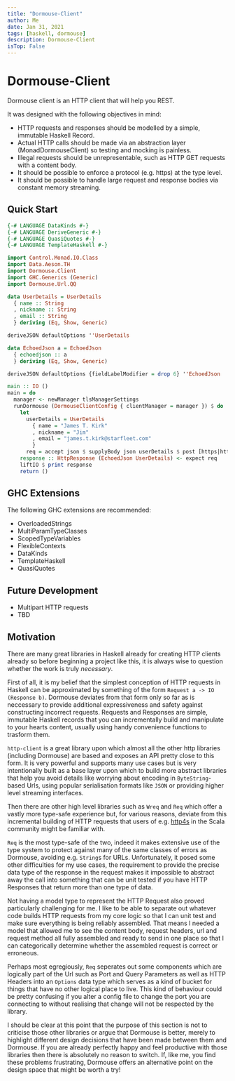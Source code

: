```yaml
---
title: "Dormouse-Client"
author: Me
date: Jan 31, 2021
tags: [haskell, dormouse]
description: Dormouse-Client
isTop: False
---
```


# Dormouse-Client

Dormouse client is an HTTP client that will help you REST.

It was designed with the following objectives in mind:

- HTTP requests and responses should be modelled by a simple, immutable Haskell Record.
- Actual HTTP calls should be made via an abstraction layer (MonadDormouseClient) so testing and mocking is painless.
- Illegal requests should be unrepresentable, such as HTTP GET requests with a content body.
- It should be possible to enforce a protocol (e.g. https) at the type level.
- It should be possible to handle large request and response bodies via constant memory streaming.

## Quick Start 

```haskell
{-# LANGUAGE DataKinds #-}
{-# LANGUAGE DeriveGeneric #-}
{-# LANGUAGE QuasiQuotes #-}
{-# LANGUAGE TemplateHaskell #-}

import Control.Monad.IO.Class
import Data.Aeson.TH 
import Dormouse.Client
import GHC.Generics (Generic)
import Dormouse.Url.QQ

data UserDetails = UserDetails 
  { name :: String
  , nickname :: String
  , email :: String
  } deriving (Eq, Show, Generic)

deriveJSON defaultOptions ''UserDetails

data EchoedJson a = EchoedJson 
  { echoedjson :: a
  } deriving (Eq, Show, Generic)

deriveJSON defaultOptions {fieldLabelModifier = drop 6} ''EchoedJson

main :: IO ()
main = do
  manager <- newManager tlsManagerSettings
  runDormouse (DormouseClientConfig { clientManager = manager }) $ do
    let 
      userDetails = UserDetails 
        { name = "James T. Kirk"
        , nickname = "Jim"
        , email = "james.t.kirk@starfleet.com"
        }
      req = accept json $ supplyBody json userDetails $ post [https|https://postman-echo.com/post|]
    response :: HttpResponse (EchoedJson UserDetails) <- expect req
    liftIO $ print response
    return ()
```

## GHC Extensions

The following GHC extensions are recommended:

  - OverloadedStrings
  - MultiParamTypeClasses
  - ScopedTypeVariables
  - FlexibleContexts
  - DataKinds
  - TemplateHaskell
  - QuasiQuotes

## Future Development

- Multipart HTTP requests
- TBD 

## Motivation

There are many great libraries in Haskell already for creating HTTP clients already so before beginning a project like this, it is always wise to question whether the work is truly *necessary*.

First of all, it is my belief that the simplest conception of HTTP requests in Haskell can be approximated by something of the form `Request a -> IO (Response b)`.  Dormouse deviates from that form only so far as is neccessary to provide additional expressiveness and safety against constructing incorrect requests.  Requests and Responses are simple, immutable Haskell records that you can incrementally build and manipulate to your hearts content, usually using handy convenience functions to trasform them.

`http-client` is a great library upon which almost all the other http libraries (including Dormouse) are based and exposes an API pretty close to this form.  It is very powerful and supports many use cases but is very intentionally built as a base layer upon which to build more abstract libraries that help you avoid details like worrying about encoding in `ByteString`-based Urls, using popular serialisation formats like `JSON` or providing higher level streaming interfaces.

Then there are other high level libraries such as `Wreq` and `Req` which offer a vastly more type-safe experience but, for various reasons, deviate from this incremental building of HTTP requests that users of e.g. [http4s](https://http4s.org/) in the Scala community might be familiar with.

`Req` is the most type-safe of the two, indeed it makes extensive use of the type system to protect against many of the same classes of errors as Dormouse, avoiding e.g. `String`s for URLs.  Unfortunately, it posed some other difficulties for my use cases, the requirement to provide the precise data type of the response in the request makes it impossible to abstract away the call into something that can be unit tested if you have HTTP Responses that return more than one type of data.

Not having a model type to represent the HTTP Request also proved particularly challenging for me.  I like to be able to separate out whatever code builds HTTP requests from my core logic so that I can unit test and make sure everything is being reliably assembled.  That means I needed a model that allowed me to see the content body, request headers, url and request method all fully assembled and ready to send in one place so that I can categorically determine whether the assembled request is correct or erroneous.

Perhaps most egregiously, `Req` seperates out some components which are logically part of the Url such as Port and Query Parameters as well as HTTP Headers into an `Options` data type which serves as a kind of bucket for things that have no other logical place to live.  This kind of behaviour could be pretty confusing if you alter a config file to change the port you are connecting to without realising that change will not be respected by the library.

I should be clear at this point that the purpose of this section is not to criticise those other libraries or argue that Dormouse is better, merely to highlight different design decisions that have been made between them and Dormouse.  If you are already perfectly happy and feel productive with those libraries then there is absolutely no reason to switch.  If, like me, you find these problems frustrating, Dormouse offers an alternative point on the design space that might be worth a try!
